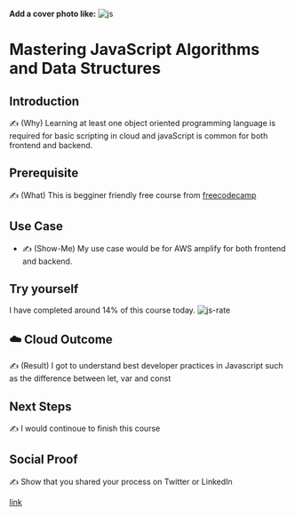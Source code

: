 **Add a cover photo like:**
![js](https://user-images.githubusercontent.com/16112411/154101914-db5a81d0-1d28-4165-b843-ed51709ef30b.png)
# Mastering JavaScript Algorithms and Data Structures

## Introduction

✍️ (Why) Learning at least one object oriented programming language is required for basic scripting in cloud and javaScript is common for both frontend and backend. 

## Prerequisite

✍️ (What) This is begginer friendly free course from [freecodecamp](https://www.freecodecamp.org/learn/javascript-algorithms-and-data-structures/)

## Use Case

- ✍️ (Show-Me) My use case would be for AWS amplify for both frontend and backend. 

## Try yourself
 I have completed around 14% of this course today.
![js-rate](https://user-images.githubusercontent.com/16112411/154103056-81340b33-9bd6-42c8-97db-7004e5db1fac.png)

## ☁️ Cloud Outcome

✍️ (Result) I got to understand best developer practices in Javascript such as the difference between let, var and const
## Next Steps

✍️ I would continoue to finish this course

## Social Proof

✍️ Show that you shared your process on Twitter or LinkedIn

[link](link)
